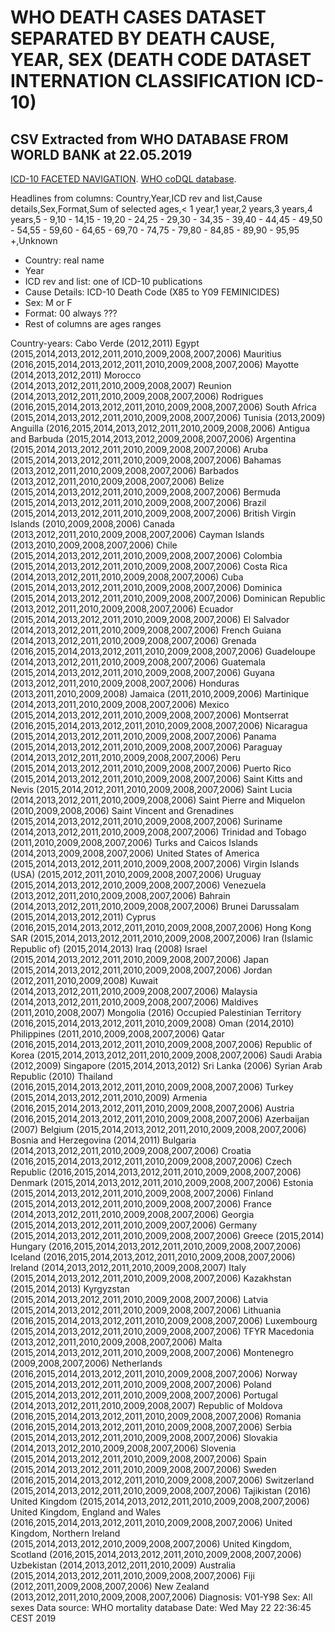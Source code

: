 # WHO DEATH CASES DATASET SEPARATED BY DEATH CAUSE, YEAR, SEX (DEATH CODE DATASET INTERNATION CLASSIFICATION ICD-10)
## CSV Extracted from WHO DATABASE FROM WORLD BANK at 22.05.2019

[ICD-10 FACETED NAVIGATION](https://icd.who.int/browse10/2016/en#/Y04).
[WHO coDQL database](https://www.who.int/healthinfo/mortality_data/en/).

Headlines from columns: 
Country,Year,ICD rev and list,Cause details,Sex,Format,Sum of selected ages,< 1 year,1 year,2 years,3 years,4 years,5 - 9,10 - 14,15 - 19,20 - 24,25 - 29,30 - 34,35 - 39,40 - 44,45 - 49,50 - 54,55 - 59,60 - 64,65 - 69,70 - 74,75 - 79,80 - 84,85 - 89,90 - 95,95 +,Unknown

- Country: real name
- Year
- ICD rev and list: one of ICD-10 publications
- Cause Details: ICD-10 Death Code (X85 to Y09 FEMINICIDES)
- Sex: M or F
- Format: 00 always ???
- Rest of columns are ages ranges

Country-years:
   Cabo Verde (2012,2011)
   Egypt (2015,2014,2013,2012,2011,2010,2009,2008,2007,2006)
   Mauritius (2016,2015,2014,2013,2012,2011,2010,2009,2008,2007,2006)
   Mayotte (2014,2013,2012,2011)
   Morocco (2014,2013,2012,2011,2010,2009,2008,2007)
   Reunion (2014,2013,2012,2011,2010,2009,2008,2007,2006)
   Rodrigues (2016,2015,2014,2013,2012,2011,2010,2009,2008,2007,2006)
   South Africa (2015,2014,2013,2012,2011,2010,2009,2008,2007,2006)
   Tunisia (2013,2009)
   Anguilla (2016,2015,2014,2013,2012,2011,2010,2009,2008,2006)
   Antigua and Barbuda (2015,2014,2013,2012,2009,2008,2007,2006)
   Argentina (2015,2014,2013,2012,2011,2010,2009,2008,2007,2006)
   Aruba (2015,2014,2013,2012,2011,2010,2009,2008,2007,2006)
   Bahamas (2013,2012,2011,2010,2009,2008,2007,2006)
   Barbados (2013,2012,2011,2010,2009,2008,2007,2006)
   Belize (2015,2014,2013,2012,2011,2010,2009,2008,2007,2006)
   Bermuda (2015,2014,2013,2012,2011,2010,2009,2008,2007,2006)
   Brazil (2015,2014,2013,2012,2011,2010,2009,2008,2007,2006)
   British Virgin Islands (2010,2009,2008,2006)
   Canada (2013,2012,2011,2010,2009,2008,2007,2006)
   Cayman Islands (2013,2010,2009,2008,2007,2006)
   Chile (2015,2014,2013,2012,2011,2010,2009,2008,2007,2006)
   Colombia (2015,2014,2013,2012,2011,2010,2009,2008,2007,2006)
   Costa Rica (2014,2013,2012,2011,2010,2009,2008,2007,2006)
   Cuba (2015,2014,2013,2012,2011,2010,2009,2008,2007,2006)
   Dominica (2015,2014,2013,2012,2011,2010,2009,2008,2007,2006)
   Dominican Republic (2013,2012,2011,2010,2009,2008,2007,2006)
   Ecuador (2015,2014,2013,2012,2011,2010,2009,2008,2007,2006)
   El Salvador (2014,2013,2012,2011,2010,2009,2008,2007,2006)
   French Guiana (2014,2013,2012,2011,2010,2009,2008,2007,2006)
   Grenada (2016,2015,2014,2013,2012,2011,2010,2009,2008,2007,2006)
   Guadeloupe (2014,2013,2012,2011,2010,2009,2008,2007,2006)
   Guatemala (2015,2014,2013,2012,2011,2010,2009,2008,2007,2006)
   Guyana (2013,2012,2011,2010,2009,2008,2007,2006)
   Honduras (2013,2011,2010,2009,2008)
   Jamaica (2011,2010,2009,2006)
   Martinique (2014,2013,2011,2010,2009,2008,2007,2006)
   Mexico (2015,2014,2013,2012,2011,2010,2009,2008,2007,2006)
   Montserrat (2016,2015,2014,2013,2012,2011,2010,2009,2008,2007,2006)
   Nicaragua (2015,2014,2013,2012,2011,2010,2009,2008,2007,2006)
   Panama (2015,2014,2013,2012,2011,2010,2009,2008,2007,2006)
   Paraguay (2014,2013,2012,2011,2010,2009,2008,2007,2006)
   Peru (2015,2014,2013,2012,2011,2010,2009,2008,2007,2006)
   Puerto Rico (2015,2014,2013,2012,2011,2010,2009,2008,2007,2006)
   Saint Kitts and Nevis (2015,2014,2012,2011,2010,2009,2008,2007,2006)
   Saint Lucia (2014,2013,2012,2011,2010,2009,2008,2006)
   Saint Pierre and Miquelon (2010,2009,2008,2006)
   Saint Vincent and Grenadines (2015,2014,2013,2012,2011,2010,2009,2008,2007,2006)
   Suriname (2014,2013,2012,2011,2010,2009,2008,2007,2006)
   Trinidad and Tobago (2011,2010,2009,2008,2007,2006)
   Turks and Caicos Islands (2014,2013,2009,2008,2007,2006)
   United States of America (2015,2014,2013,2012,2011,2010,2009,2008,2007,2006)
   Virgin Islands (USA) (2015,2012,2011,2010,2009,2008,2007,2006)
   Uruguay (2015,2014,2013,2012,2010,2009,2008,2007,2006)
   Venezuela (2013,2012,2011,2010,2009,2008,2007,2006)
   Bahrain (2014,2013,2012,2011,2010,2009,2008,2007,2006)
   Brunei Darussalam (2015,2014,2013,2012,2011)
   Cyprus (2016,2015,2014,2013,2012,2011,2010,2009,2008,2007,2006)
   Hong Kong SAR (2015,2014,2013,2012,2011,2010,2009,2008,2007,2006)
   Iran (Islamic Republic of) (2015,2014,2013)
   Iraq (2008)
   Israel (2015,2014,2013,2012,2011,2010,2009,2008,2007,2006)
   Japan (2015,2014,2013,2012,2011,2010,2009,2008,2007,2006)
   Jordan (2012,2011,2010,2009,2008)
   Kuwait (2014,2013,2012,2011,2010,2009,2008,2007,2006)
   Malaysia (2014,2013,2012,2011,2010,2009,2008,2007,2006)
   Maldives (2011,2010,2008,2007)
   Mongolia (2016)
   Occupied Palestinian Territory (2016,2015,2014,2013,2012,2011,2010,2009,2008)
   Oman (2014,2010)
   Philippines (2011,2010,2009,2008,2007,2006)
   Qatar (2016,2015,2014,2013,2012,2011,2010,2009,2008,2007,2006)
   Republic of Korea (2015,2014,2013,2012,2011,2010,2009,2008,2007,2006)
   Saudi Arabia (2012,2009)
   Singapore (2015,2014,2013,2012)
   Sri Lanka (2006)
   Syrian Arab Republic (2010)
   Thailand (2016,2015,2014,2013,2012,2011,2010,2009,2008,2007,2006)
   Turkey (2015,2014,2013,2012,2011,2010,2009)
   Armenia (2016,2015,2014,2013,2012,2011,2010,2009,2008,2007,2006)
   Austria (2016,2015,2014,2013,2012,2011,2010,2009,2008,2007,2006)
   Azerbaijan (2007)
   Belgium (2015,2014,2013,2012,2011,2010,2009,2008,2007,2006)
   Bosnia and Herzegovina (2014,2011)
   Bulgaria (2014,2013,2012,2011,2010,2009,2008,2007,2006)
   Croatia (2016,2015,2014,2013,2012,2011,2010,2009,2008,2007,2006)
   Czech Republic (2016,2015,2014,2013,2012,2011,2010,2009,2008,2007,2006)
   Denmark (2015,2014,2013,2012,2011,2010,2009,2008,2007,2006)
   Estonia (2015,2014,2013,2012,2011,2010,2009,2008,2007,2006)
   Finland (2015,2014,2013,2012,2011,2010,2009,2008,2007,2006)
   France (2014,2013,2012,2011,2010,2009,2008,2007,2006)
   Georgia (2015,2014,2013,2012,2011,2010,2009,2007,2006)
   Germany (2015,2014,2013,2012,2011,2010,2009,2008,2007,2006)
   Greece (2015,2014)
   Hungary (2016,2015,2014,2013,2012,2011,2010,2009,2008,2007,2006)
   Iceland (2016,2015,2014,2013,2012,2011,2010,2009,2008,2007,2006)
   Ireland (2014,2013,2012,2011,2010,2009,2008,2007)
   Italy (2015,2014,2013,2012,2011,2010,2009,2008,2007,2006)
   Kazakhstan (2015,2014,2013)
   Kyrgyzstan (2015,2014,2013,2012,2011,2010,2009,2008,2007,2006)
   Latvia (2015,2014,2013,2012,2011,2010,2009,2008,2007,2006)
   Lithuania (2016,2015,2014,2013,2012,2011,2010,2009,2008,2007,2006)
   Luxembourg (2015,2014,2013,2012,2011,2010,2009,2008,2007,2006)
   TFYR Macedonia (2013,2012,2011,2010,2009,2008,2007,2006)
   Malta (2015,2014,2013,2012,2011,2010,2009,2008,2007,2006)
   Montenegro (2009,2008,2007,2006)
   Netherlands (2016,2015,2014,2013,2012,2011,2010,2009,2008,2007,2006)
   Norway (2015,2014,2013,2012,2011,2010,2009,2008,2007,2006)
   Poland (2015,2014,2013,2012,2011,2010,2009,2008,2007,2006)
   Portugal (2014,2013,2012,2011,2010,2009,2008,2007)
   Republic of Moldova (2016,2015,2014,2013,2012,2011,2010,2009,2008,2007,2006)
   Romania (2016,2015,2014,2013,2012,2011,2010,2009,2008,2007,2006)
   Serbia (2015,2014,2013,2012,2011,2010,2009,2008,2007,2006)
   Slovakia (2014,2013,2012,2010,2009,2008,2007,2006)
   Slovenia (2015,2014,2013,2012,2011,2010,2009,2008,2007,2006)
   Spain (2015,2014,2013,2012,2011,2010,2009,2008,2007,2006)
   Sweden (2016,2015,2014,2013,2012,2011,2010,2009,2008,2007,2006)
   Switzerland (2015,2014,2013,2012,2011,2010,2009,2008,2007,2006)
   Tajikistan (2016)
   United Kingdom (2015,2014,2013,2012,2011,2010,2009,2008,2007,2006)
   United Kingdom, England and Wales (2016,2015,2014,2013,2012,2011,2010,2009,2008,2007,2006)
   United Kingdom, Northern Ireland (2015,2014,2013,2012,2010,2009,2008,2007,2006)
   United Kingdom, Scotland (2016,2015,2014,2013,2012,2011,2010,2009,2008,2007,2006)
   Uzbekistan (2014,2013,2012,2011,2010,2009)
   Australia (2015,2014,2013,2012,2011,2010,2009,2008,2007,2006)
   Fiji (2012,2011,2009,2008,2007,2006)
   New Zealand (2013,2012,2011,2010,2009,2008,2007,2006)
Diagnosis:
  V01-Y98
Sex: All sexes
Data source: WHO mortality database
Date: Wed May 22 22:36:45 CEST 2019





